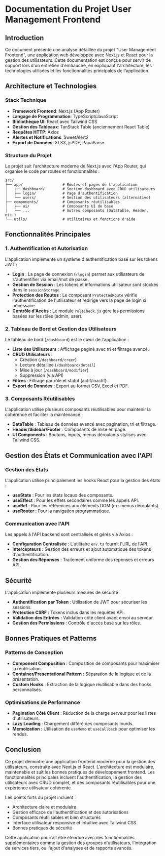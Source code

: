 # Documentation du Projet User Management Frontend

## Introduction

Ce document présente une analyse détaillée du projet "User Management Frontend", une application web développée avec Next.js et React pour la gestion des utilisateurs. Cette documentation est conçue pour servir de support lors d'un entretien d'embauche, en expliquant l'architecture, les technologies utilisées et les fonctionnalités principales de l'application.

## Architecture et Technologies

### Stack Technique

- **Framework Frontend**: Next.js (App Router)
- **Langage de Programmation**: TypeScript/JavaScript
- **Bibliothèque UI**: React avec Tailwind CSS
- **Gestion des Tableaux**: TanStack Table (anciennement React Table)
- **Requêtes HTTP**: Axios
- **Alertes et Notifications**: SweetAlert2
- **Export de Données**: XLSX, jsPDF, PapaParse

### Structure du Projet

Le projet suit l'architecture moderne de Next.js avec l'App Router, qui organise le code par routes et fonctionnalités :

```
src/
├── app/                  # Routes et pages de l'application
│   ├── dashboard/        # Section dashboard avec CRUD utilisateurs
│   ├── login/            # Page d'authentification
│   └── users/            # Gestion des utilisateurs (alternative)
├── components/           # Composants réutilisables
│   ├── ui/               # Composants UI de base
│   └── ...               # Autres composants (DataTable, Header, etc.)
└── utils/                # Utilitaires et fonctions d'aide
```

## Fonctionnalités Principales

### 1. Authentification et Autorisation

L'application implémente un système d'authentification basé sur les tokens JWT :

- **Login** : La page de connexion (`/login`) permet aux utilisateurs de s'authentifier via email/mot de passe.
- **Gestion de Session** : Les tokens et informations utilisateur sont stockés dans le `sessionStorage`.
- **Protection des Routes** : Le composant `ProtectedRoute` vérifie l'authentification de l'utilisateur et redirige vers la page de login si nécessaire.
- **Contrôle d'Accès** : Le module `roleCheck.js` gère les permissions basées sur les rôles (admin, user).

### 2. Tableau de Bord et Gestion des Utilisateurs

Le tableau de bord (`/dashboard`) est le cœur de l'application :

- **Liste des Utilisateurs** : Affichage paginé avec tri et filtrage avancé.
- **CRUD Utilisateurs** : 
  - Création (`/dashboard/creer`)
  - Lecture détaillée (`/dashboard/detail`)
  - Mise à jour (`/dashboard/modifier`)
  - Suppression (via API)
- **Filtres** : Filtrage par rôle et statut (actif/inactif).
- **Export de Données** : Export au format CSV, Excel et PDF.

### 3. Composants Réutilisables

L'application utilise plusieurs composants réutilisables pour maintenir la cohérence et faciliter la maintenance :

- **DataTable** : Tableau de données avancé avec pagination, tri et filtrage.
- **Header/Sidebar/Footer** : Composants de mise en page.
- **UI Components** : Boutons, inputs, menus déroulants stylisés avec Tailwind CSS.

## Gestion des États et Communication avec l'API

### Gestion des États

L'application utilise principalement les hooks React pour la gestion des états :

- **useState** : Pour les états locaux des composants.
- **useEffect** : Pour les effets secondaires comme les appels API.
- **useRef** : Pour les références aux éléments DOM (ex: menus déroulants).
- **useRouter** : Pour la navigation programmatique.

### Communication avec l'API

Les appels à l'API backend sont centralisés et gérés via Axios :

- **Configuration Centralisée** : L'utilitaire `env.ts` fournit l'URL de l'API.
- **Intercepteurs** : Gestion des erreurs et ajout automatique des tokens d'authentification.
- **Gestion des Réponses** : Traitement uniforme des réponses et erreurs API.

## Sécurité

L'application implémente plusieurs mesures de sécurité :

- **Authentification par Token** : Utilisation de JWT pour sécuriser les sessions.
- **Protection CSRF** : Tokens inclus dans les requêtes API.
- **Validation des Entrées** : Validation côté client avant envoi au serveur.
- **Gestion des Permissions** : Contrôle d'accès basé sur les rôles.

## Bonnes Pratiques et Patterns

### Patterns de Conception

- **Component Composition** : Composition de composants pour maximiser la réutilisation.
- **Container/Presentational Pattern** : Séparation de la logique et de la présentation.
- **Custom Hooks** : Extraction de la logique réutilisable dans des hooks personnalisés.

### Optimisations de Performance

- **Pagination Côté Client** : Réduction de la charge serveur pour les listes d'utilisateurs.
- **Lazy Loading** : Chargement différé des composants lourds.
- **Memoization** : Utilisation de `useMemo` et `useCallback` pour optimiser les rendus.

## Conclusion

Ce projet démontre une application frontend moderne pour la gestion des utilisateurs, construite avec Next.js et React. L'architecture est modulaire, maintenable et suit les bonnes pratiques de développement frontend. Les fonctionnalités principales incluent l'authentification, la gestion des utilisateurs avec CRUD complet, et des composants réutilisables pour une expérience utilisateur cohérente.

Les points forts du projet incluent :

- Architecture claire et modulaire
- Gestion efficace de l'authentification et des autorisations
- Composants réutilisables et bien structurés
- Interface utilisateur responsive et intuitive avec Tailwind CSS
- Bonnes pratiques de sécurité

Cette application pourrait être étendue avec des fonctionnalités supplémentaires comme la gestion des groupes d'utilisateurs, l'intégration de services tiers, ou l'ajout d'analyses et de rapports avancés.